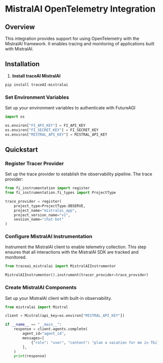 # MistralAI OpenTelemetry Integration

## Overview
This integration provides support for using OpenTelemetry with the MistralAI framework. It enables tracing and monitoring of applications built with MistralAI.

## Installation

1. **Install traceAI MistralAI**

```bash
pip install traceAI-mistralai
```


### Set Environment Variables
Set up your environment variables to authenticate with FutureAGI

```python
import os

os.environ["FI_API_KEY"] = FI_API_KEY
os.environ["FI_SECRET_KEY"] = FI_SECRET_KEY
os.environ["MISTRAL_API_KEY"] = MISTRAL_API_KEY
```

## Quickstart

### Register Tracer Provider
Set up the trace provider to establish the observability pipeline. The trace provider:

```python
from fi_instrumentation import register
from fi_instrumentation.fi_types import ProjectType

trace_provider = register(
    project_type=ProjectType.OBSERVE,
    project_name="mistralai_app",
    project_version_name="v1",
    session_name="chat-bot"
)
```

### Configure MistralAI Instrumentation
Instrument the MistralAI client to enable telemetry collection. This step ensures that all interactions with the MistralAI SDK are tracked and monitored.

```python
from traceai_mistralai import MistralAIInstrumentor

MistralAIInstrumentor().instrument(tracer_provider=trace_provider)
```

### Create MistralAI Components
Set up your MistralAI client with built-in observability.

```python
from mistralai import Mistral

client = Mistral(api_key=os.environ["MISTRAL_API_KEY"])

if __name__ == "__main__":
    response = client.agents.complete(
        agent_id="agent_id",
        messages=[
            {"role": "user", "content": "plan a vacation for me in Tbilisi"},
        ],
    )
    print(response)
```

